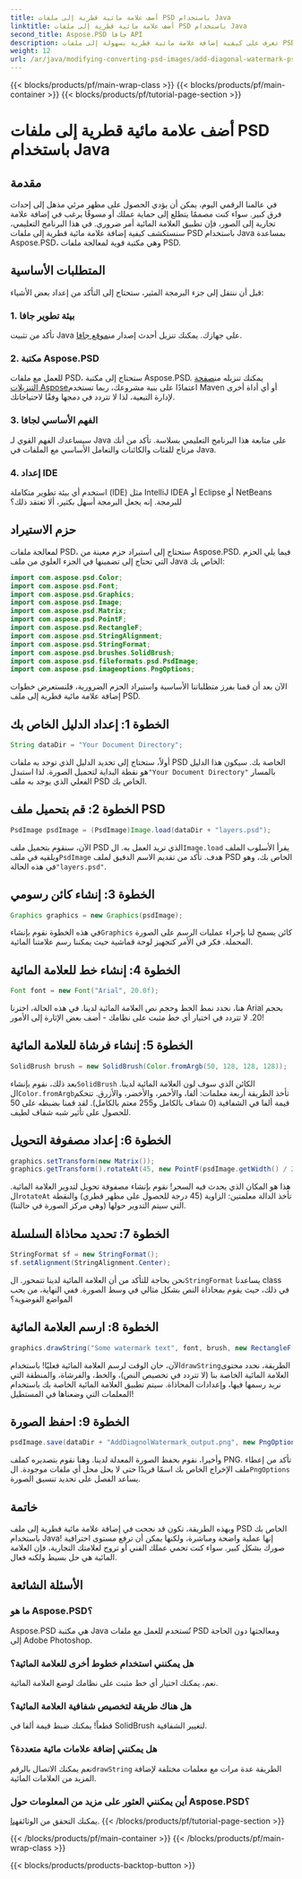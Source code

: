 ```yaml
---
title: أضف علامة مائية قطرية إلى ملفات PSD باستخدام Java
linktitle: أضف علامة مائية قطرية إلى ملفات PSD باستخدام Java
second_title: Aspose.PSD جافا API
description: تعرف على كيفية إضافة علامة مائية قطرية بسهولة إلى ملفات PSD باستخدام Java مع Aspose.PSD. دليل خطوة بخطوة لتحسين صورك بثقة.
weight: 12
url: /ar/java/modifying-converting-psd-images/add-diagonal-watermark-psd-files/
---
```


{{< blocks/products/pf/main-wrap-class >}}
{{< blocks/products/pf/main-container >}}
{{< blocks/products/pf/tutorial-page-section >}}

# أضف علامة مائية قطرية إلى ملفات PSD باستخدام Java

## مقدمة
في عالمنا الرقمي اليوم، يمكن أن يؤدي الحصول على مظهر مرئي مذهل إلى إحداث فرق كبير. سواء كنت مصممًا يتطلع إلى حماية عملك أو مسوقًا يرغب في إضافة علامة تجارية إلى الصور، فإن تطبيق العلامة المائية أمر ضروري. في هذا البرنامج التعليمي، سنستكشف كيفية إضافة علامة مائية قطرية إلى ملفات PSD باستخدام Java بمساعدة Aspose.PSD، وهي مكتبة قوية لمعالجة ملفات PSD.
## المتطلبات الأساسية
قبل أن ننتقل إلى جزء البرمجة المثير، ستحتاج إلى التأكد من إعداد بعض الأشياء:
### 1. بيئة تطوير جافا
 تأكد من تثبيت Java على جهازك. يمكنك تنزيل أحدث إصدار من[موقع جافا](https://www.oracle.com/java/technologies/javase-jdk11-downloads.html).
### 2. مكتبة Aspose.PSD
 للعمل مع ملفات PSD، ستحتاج إلى مكتبة Aspose.PSD. يمكنك تنزيله من[صفحة التنزيلات Aspose](https://releases.aspose.com/psd/java/)اعتمادًا على بنية مشروعك، ربما تستخدم Maven أو أي أداة أخرى لإدارة التبعية، لذا لا تتردد في دمجها وفقًا لاحتياجاتك.
### 3. الفهم الأساسي لجافا
سيساعدك الفهم القوي لـ Java على متابعة هذا البرنامج التعليمي بسلاسة. تأكد من أنك مرتاح للفئات والكائنات والتعامل الأساسي مع الملفات في Java.
### 4. إعداد IDE
استخدم أي بيئة تطوير متكاملة (IDE) مثل IntelliJ IDEA أو Eclipse أو NetBeans للبرمجة. إنه يجعل البرمجة أسهل بكثير، ألا تعتقد ذلك؟
## حزم الاستيراد
لمعالجة ملفات PSD، ستحتاج إلى استيراد حزم معينة من Aspose.PSD. فيما يلي الحزم التي تحتاج إلى تضمينها في الجزء العلوي من ملف Java الخاص بك:
```java
import com.aspose.psd.Color;
import com.aspose.psd.Font;
import com.aspose.psd.Graphics;
import com.aspose.psd.Image;
import com.aspose.psd.Matrix;
import com.aspose.psd.PointF;
import com.aspose.psd.RectangleF;
import com.aspose.psd.StringAlignment;
import com.aspose.psd.StringFormat;
import com.aspose.psd.brushes.SolidBrush;
import com.aspose.psd.fileformats.psd.PsdImage;
import com.aspose.psd.imageoptions.PngOptions;
```
الآن بعد أن قمنا بفرز متطلباتنا الأساسية واستيراد الحزم الضرورية، فلنستعرض خطوات إضافة علامة مائية قطرية إلى ملف PSD.
## الخطوة 1: إعداد الدليل الخاص بك
```java
String dataDir = "Your Document Directory";
```
أولاً، ستحتاج إلى تحديد الدليل الذي توجد به ملفات PSD الخاصة بك. سيكون هذا الدليل هو نقطة البداية لتحميل الصورة. لذا استبدل`"Your Document Directory"` بالمسار الفعلي الذي يوجد به ملف PSD الخاص بك.
## الخطوة 2: قم بتحميل ملف PSD
```java
PsdImage psdImage = (PsdImage)Image.load(dataDir + "layers.psd");
```
 الآن، سنقوم بتحميل ملف PSD الذي تريد العمل به. ال`Image.load` يقرأ الأسلوب الملف ويلقيه في ملف`PsdImage` هدف. تأكد من تقديم الاسم الدقيق لملف PSD الخاص بك، وهو في هذه الحالة`"layers.psd"`.
## الخطوة 3: إنشاء كائن رسومي
```java
Graphics graphics = new Graphics(psdImage);
```
 في هذه الخطوة نقوم بإنشاء`Graphics` كائن يسمح لنا بإجراء عمليات الرسم على الصورة المحملة. فكر في الأمر كتجهيز لوحة قماشية حيث يمكننا رسم علامتنا المائية.
## الخطوة 4: إنشاء خط للعلامة المائية
```java
Font font = new Font("Arial", 20.0f);
```
هنا، نحدد نمط الخط وحجم نص العلامة المائية لدينا. في هذه الحالة، اخترنا Arial بحجم 20. لا تتردد في اختيار أي خط مثبت على نظامك - أضف بعض الإثارة إلى الأمور!
## الخطوة 5: إنشاء فرشاة للعلامة المائية
```java
SolidBrush brush = new SolidBrush(Color.fromArgb(50, 128, 128, 128));
```
 بعد ذلك، نقوم بإنشاء`SolidBrush` الكائن الذي سوف لون العلامة المائية لدينا. ال`Color.fromArgb`تأخذ الطريقة أربعة معلمات: ألفا، والأحمر، والأخضر، والأزرق. تتحكم قيمة ألفا في الشفافية (0 شفاف بالكامل و255 معتم بالكامل). لقد قمنا بضبطه على 50 للحصول على تأثير شبه شفاف لطيف.
## الخطوة 6: إعداد مصفوفة التحويل
```java
graphics.setTransform(new Matrix());
graphics.getTransform().rotateAt(45, new PointF(psdImage.getWidth() / 2, psdImage.getHeight() / 2));
```
 هذا هو المكان الذي يحدث فيه السحر! نقوم بإنشاء مصفوفة تحويل لتدوير العلامة المائية. ال`rotateAt` تأخذ الدالة معلمتين: الزاوية (45 درجة للحصول على مظهر قطري) والنقطة التي سيتم التدوير حولها (وهي مركز الصورة في حالتنا).
## الخطوة 7: تحديد محاذاة السلسلة
```java
StringFormat sf = new StringFormat();
sf.setAlignment(StringAlignment.Center);
```
 نحن بحاجة للتأكد من أن العلامة المائية لدينا تتمحور. ال`StringFormat` يساعدنا class في ذلك، حيث يقوم بمحاذاة النص بشكل مثالي في وسط الصورة. ففي النهاية، من يحب المواضع الفوضوية؟
## الخطوة 8: ارسم العلامة المائية
```java
graphics.drawString("Some watermark text", font, brush, new RectangleF(0, psdImage.getHeight() / 2, psdImage.getWidth(), psdImage.getHeight() / 2), sf);
```
 الآن، حان الوقت لرسم العلامة المائية فعليًا! باستخدام`drawString`الطريقة، نحدد محتوى العلامة المائية الخاصة بنا (لا تتردد في تخصيص النص)، والخط، والفرشاة، والمنطقة التي نريد رسمها فيها، وإعدادات المحاذاة. سيتم تطبيق العلامة المائية الخاصة بك باستخدام المعلمات التي وضعناها في المستطيل!
## الخطوة 9: احفظ الصورة
```java
psdImage.save(dataDir + "AddDiagnolWatermark_output.png", new PngOptions());
```
 وأخيرا، نقوم بحفظ الصورة المعدلة لدينا. وهنا نقوم بتصديره كملف PNG. تأكد من إعطاء ملف الإخراج الخاص بك اسمًا فريدًا حتى لا يحل محل أي ملفات موجودة. ال`PngOptions` يساعد الفصل على تحديد تنسيق الصورة.
## خاتمة
وبهذه الطريقة، تكون قد نجحت في إضافة علامة مائية قطرية إلى ملف PSD الخاص بك باستخدام Java! إنها عملية واضحة ومباشرة، ولكنها يمكن أن ترفع مستوى احترافية صورك بشكل كبير. سواء كنت تحمي عملك الفني أو تروج لعلامتك التجارية، فإن العلامة المائية هي حل بسيط ولكنه فعال.

## الأسئلة الشائعة
### ما هو Aspose.PSD؟
Aspose.PSD هي مكتبة Java تُستخدم للعمل مع ملفات PSD ومعالجتها دون الحاجة إلى Adobe Photoshop.
### هل يمكنني استخدام خطوط أخرى للعلامة المائية؟
نعم، يمكنك اختيار أي خط مثبت على نظامك لوضع العلامة المائية.
### هل هناك طريقة لتخصيص شفافية العلامة المائية؟
قطعاً! يمكنك ضبط قيمة ألفا في SolidBrush لتغيير الشفافية.
### هل يمكنني إضافة علامات مائية متعددة؟
 نعم يمكنك الاتصال بالرقم`drawString` الطريقة عدة مرات مع معلمات مختلفة لإضافة المزيد من العلامات المائية.
### أين يمكنني العثور على مزيد من المعلومات حول Aspose.PSD؟
 يمكنك التحقق من الوثائق[هنا](https://reference.aspose.com/psd/java/).
{{< /blocks/products/pf/tutorial-page-section >}}

{{< /blocks/products/pf/main-container >}}
{{< /blocks/products/pf/main-wrap-class >}}

{{< blocks/products/products-backtop-button >}}
